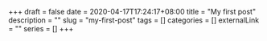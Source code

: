 +++
draft = false
date = 2020-04-17T17:24:17+08:00
title = "My first post"
description = ""
slug = "my-first-post"
tags = []
categories = []
externalLink = ""
series = []
+++
